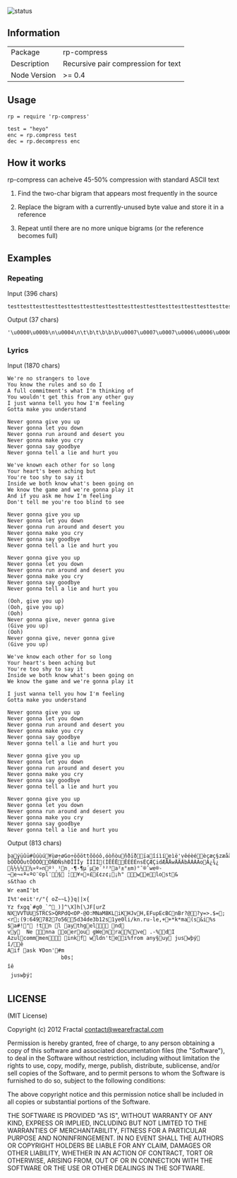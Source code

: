 ![status](https://secure.travis-ci.org/wearefractal/rp-compress.png?branch=master)

## Information

<table>
<tr> 
<td>Package</td><td>rp-compress</td>
</tr>
<tr>
<td>Description</td>
<td>Recursive pair compression for text</td>
</tr>
<tr>
<td>Node Version</td>
<td>>= 0.4</td>
</tr>
</table>

## Usage

```coffee-script
rp = require 'rp-compress'

test = "heyo"
enc = rp.compress test
dec = rp.decompress enc
```

## How it works

rp-compress can acheive 45-50% compression with standard ASCII text

1. Find the two-char bigram that appears most frequently in the source

2. Replace the bigram with a currently-unused byte value and store it in a reference

3. Repeat until there are no more unique bigrams (or the reference becomes full)

## Examples

### Repeating

Input (396 chars)

```
testtesttesttesttesttesttesttesttesttesttesttesttesttesttesttesttesttesttesttesttesttesttesttesttesttesttesttesttesttesttesttesttesttesttesttesttesttesttesttesttesttesttesttesttesttesttesttesttesttesttesttesttesttesttesttesttesttesttesttesttesttesttesttesttesttesttesttesttesttesttesttesttesttesttesttesttesttesttesttesttesttesttesttesttesttesttesttesttesttesttesttesttesttesttesttesttesttesttest
```

Output (37 chars)

```
'\u0000\u000b\n\u0004\n\t\b\t\b\b\b\u0007\u0007\u0007\u0006\u0006\u0006\u0005\u0005\u0005\u0004\u0004\u0004\u0003\u0003\u0003\u0002t\u0002\u0001s\u0001te\u0000\u000b\u0003'
```

### Lyrics

Input (1870 chars)

```
We're no strangers to love
You know the rules and so do I
A full commitment's what I'm thinking of
You wouldn't get this from any other guy
I just wanna tell you how I'm feeling
Gotta make you understand

Never gonna give you up
Never gonna let you down
Never gonna run around and desert you
Never gonna make you cry
Never gonna say goodbye
Never gonna tell a lie and hurt you

We've known each other for so long
Your heart's been aching but
You're too shy to say it
Inside we both know what's been going on
We know the game and we're gonna play it
And if you ask me how I'm feeling
Don't tell me you're too blind to see

Never gonna give you up
Never gonna let you down
Never gonna run around and desert you
Never gonna make you cry
Never gonna say goodbye
Never gonna tell a lie and hurt you

Never gonna give you up
Never gonna let you down
Never gonna run around and desert you
Never gonna make you cry
Never gonna say goodbye
Never gonna tell a lie and hurt you

(Ooh, give you up)
(Ooh, give you up)
(Ooh)
Never gonna give, never gonna give
(Give you up)
(Ooh)
Never gonna give, never gonna give
(Give you up)

We've know each other for so long
Your heart's been aching but
You're too shy to say it
Inside we both know what's been going on
We know the game and we're gonna play it

I just wanna tell you how I'm feeling
Gotta make you understand

Never gonna give you up
Never gonna let you down
Never gonna run around and desert you
Never gonna make you cry
Never gonna say goodbye
Never gonna tell a lie and hurt you

Never gonna give you up
Never gonna let you down
Never gonna run around and desert you
Never gonna make you cry
Never gonna say goodbye
Never gonna tell a lie and hurt you

Never gonna give you up
Never gonna let you down
Never gonna run around and desert you
Never gonna make you cry
Never gonna say goodbye
Never gonna tell a lie and hurt you
```

Output (813 chars)

```
þaýüûü#ûúùú¥ùø÷øGo÷öõöttõôóô,óòñòuñðïðïaîíìíeìë'vêéèéèçæç§zæåäåoäãâãâáàáàßÞßhÞÝÜÝrÜÛÚÛ$ÚÙØÙ&Ø×Ö× bÖÕÔÕutÔÓÒÓÒÑÐÑshÐÏÎÏy ÎÍÌÍ(ÌËÊËÊÉÈÉnsÈÇÆÇidÆÅÄwÄÃÂbÂÁÀÁoÀ¿¾¿ ¾½¼½¼»º»nº¹¸¹n¸·¶·¶µ´µe´³²³a²±°±m)°¯®¯we®­¬­e¬«ª«ª©¨©pl¨§ ¦¥¤¤££¢z¢¡¡h" welost&
s&thao ch
Wr eamI'bt
I%t'eeit'r/"{ oZ~~L}}q||x{
Yz fxgq`#g0_`^_)]^\X]h[\JF[urZ
NXVVTUUSTRCS>QRPdQ<OP-@O:MNaM8KLiKHJvH,EFupEcBCnBr?@?y=>.$=;<r;(9:6497827o565d34de3b12s1ye0li/kn.ru-le,++*k*ma(s&i%s $a#!" !tn l aythgel nd
vy  Ne nna oerou gWenra%ve .-%dI
Azulcommmen inkf wldn'tei%from any§uy juswþý
î/ê
Aif ask ¥Don'#m
                 b0s¦
îê
 juswþý¦

```

## LICENSE

(MIT License)

Copyright (c) 2012 Fractal <contact@wearefractal.com>

Permission is hereby granted, free of charge, to any person obtaining
a copy of this software and associated documentation files (the
"Software"), to deal in the Software without restriction, including
without limitation the rights to use, copy, modify, merge, publish,
distribute, sublicense, and/or sell copies of the Software, and to
permit persons to whom the Software is furnished to do so, subject to
the following conditions:

The above copyright notice and this permission notice shall be
included in all copies or substantial portions of the Software.

THE SOFTWARE IS PROVIDED "AS IS", WITHOUT WARRANTY OF ANY KIND,
EXPRESS OR IMPLIED, INCLUDING BUT NOT LIMITED TO THE WARRANTIES OF
MERCHANTABILITY, FITNESS FOR A PARTICULAR PURPOSE AND
NONINFRINGEMENT. IN NO EVENT SHALL THE AUTHORS OR COPYRIGHT HOLDERS BE
LIABLE FOR ANY CLAIM, DAMAGES OR OTHER LIABILITY, WHETHER IN AN ACTION
OF CONTRACT, TORT OR OTHERWISE, ARISING FROM, OUT OF OR IN CONNECTION
WITH THE SOFTWARE OR THE USE OR OTHER DEALINGS IN THE SOFTWARE.
